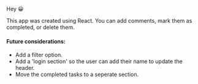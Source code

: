 Hey 😀

This app was created using React. You can add comments, mark them as completed, or delete them.

#### Future considerations:

- Add a filter option.
- Add a 'login section' so the user can add their name to update the header.
- Move the completed tasks to a seperate section.
